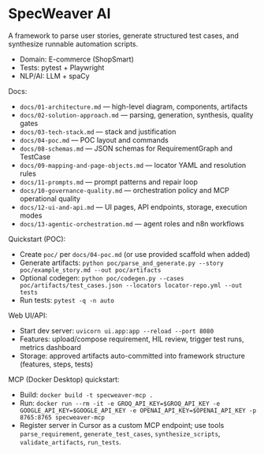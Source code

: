 # SpecWeaver AI

A framework to parse user stories, generate structured test cases, and synthesize runnable automation scripts.

- Domain: E-commerce (ShopSmart)
- Tests: pytest + Playwright
- NLP/AI: LLM + spaCy

Docs:
- `docs/01-architecture.md` — high-level diagram, components, artifacts
- `docs/02-solution-approach.md` — parsing, generation, synthesis, quality gates
- `docs/03-tech-stack.md` — stack and justification
- `docs/04-poc.md` — POC layout and commands
- `docs/08-schemas.md` — JSON schemas for RequirementGraph and TestCase
- `docs/09-mapping-and-page-objects.md` — locator YAML and resolution rules
- `docs/11-prompts.md` — prompt patterns and repair loop
 - `docs/10-governance-quality.md` — orchestration policy and MCP operational quality
 - `docs/12-ui-and-api.md` — UI pages, API endpoints, storage, execution modes
 - `docs/13-agentic-orchestration.md` — agent roles and n8n workflows

Quickstart (POC):
- Create `poc/` per `docs/04-poc.md` (or use provided scaffold when added)
- Generate artifacts: `python poc/parse_and_generate.py --story poc/example_story.md --out poc/artifacts`
- Optional codegen: `python poc/codegen.py --cases poc/artifacts/test_cases.json --locators locator-repo.yml --out tests`
- Run tests: `pytest -q -n auto`

Web UI/API:
- Start dev server: `uvicorn ui.app:app --reload --port 8080`
- Features: upload/compose requirement, HIL review, trigger test runs, metrics dashboard
- Storage: approved artifacts auto-committed into framework structure (features, steps, tests)

MCP (Docker Desktop) quickstart:
- Build: `docker build -t specweaver-mcp .`
- Run: `docker run --rm -it -e GROQ_API_KEY=$GROQ_API_KEY -e GOOGLE_API_KEY=$GOOGLE_API_KEY -e OPENAI_API_KEY=$OPENAI_API_KEY -p 8765:8765 specweaver-mcp`
- Register server in Cursor as a custom MCP endpoint; use tools `parse_requirement`, `generate_test_cases`, `synthesize_scripts`, `validate_artifacts`, `run_tests`.
